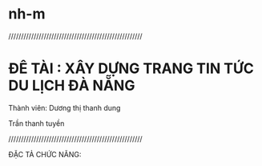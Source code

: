 # nh-m
/////////////////////////////////////////////////////
<p><h1>ĐÊ TÀI : XÂY DỰNG TRANG TIN TỨC DU LỊCH ĐÀ NẴNG</h1></p>
<p>Thành viên: Dương thị thanh dung</p>
<p>Trần thanh tuyền</p>
/////////////////////////////////////////////////////
<p>ĐẶC TẢ CHỨC NĂNG:</p>


            
